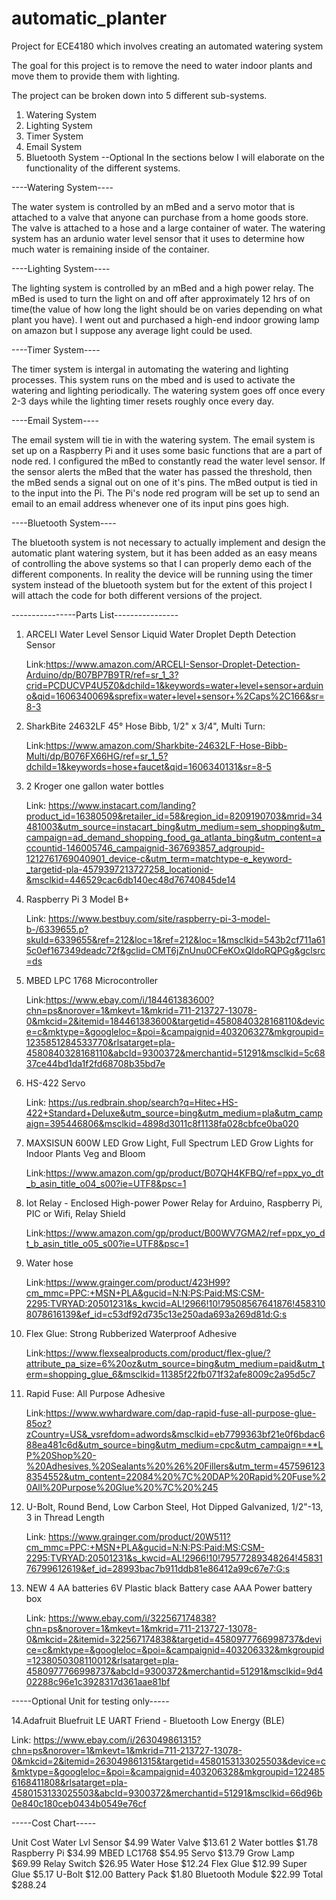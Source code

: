 # automatic_planter
Project for ECE4180 which involves creating an automated watering system 

The goal for this project is to remove the need to water indoor plants and move them to provide them with lighting. 

The project can be broken down into 5 different sub-systems.
  1. Watering System
  2. Lighting System
  3. Timer System
  4. Email System
  5. Bluetooth System --Optional
In the sections below I will elaborate on the functionality of the different systems.

----Watering System----

The water system is controlled by an mBed and a servo motor that is attached to a valve that anyone can purchase from a home goods store. The valve is attached to a hose and a large container of water. The watering system has an ardunio water level sensor that it uses to determine how much water is remaining inside of the container.

----Lighting System----

The lighting system is controlled by an mBed and a high power relay. The mBed is used to turn the light on and off after approximately 12 hrs of on time(the value of how long the light should be on varies depending on what plant you have). I went out and purchased a high-end indoor growing lamp on amazon but I suppose any average light could be used.

----Timer System----

The timer system is intergal in automating the watering and lighting processes. This system runs on the mbed and is used to activate the watering and lighting periodically. The watering system goes off once every 2-3 days while the lighting timer resets roughly once every day.

----Email System----

The email system will tie in with the watering system. The email system is set up on a Raspberry Pi and it uses some basic functions that are a part of node red. I configured the mBed to constantly read the water level sensor. If the sensor alerts the mBed that the water has passed the threshold, then the mBed sends a signal out on one of it's pins. The mBed output is tied in to the input into the Pi. The Pi's node red program will be set up to send an email to an email address whenever one of its input pins goes high.

----Bluetooth System----

The bluetooth system is not necessary to actually implement and design the automatic plant watering system, but it has been added as an easy means of controlling the above systems so that I can properly demo each of the different components. In reality the device will be running using the timer system instead of the bluetooth system but for the extent of this project I will attach the code for both different versions of the project.

----------------Parts List----------------
1. ARCELI Water Level Sensor Liquid Water Droplet Depth Detection Sensor
    
    Link:https://www.amazon.com/ARCELI-Sensor-Droplet-Detection-Arduino/dp/B07BP7B9TR/ref=sr_1_3?crid=PCDUCVP4U5Z0&dchild=1&keywords=water+level+sensor+arduino&qid=1606340069&sprefix=water+level+sensor+%2Caps%2C166&sr=8-3

2. SharkBite 24632LF 45° Hose Bibb, 1/2" x 3/4", Multi Turn: 
    
    Link:https://www.amazon.com/Sharkbite-24632LF-Hose-Bibb-Multi/dp/B076FX66HG/ref=sr_1_5?dchild=1&keywords=hose+faucet&qid=1606340131&sr=8-5
    
3. 2 Kroger one gallon water bottles
    
    Link: https://www.instacart.com/landing?product_id=16380509&retailer_id=58&region_id=8209190703&mrid=34481003&utm_source=instacart_bing&utm_medium=sem_shopping&utm_campaign=ad_demand_shopping_food_ga_atlanta_bing&utm_content=accountid-146005746_campaignid-367693857_adgroupid-1212761769040901_device-c&utm_term=matchtype-e_keyword-_targetid-pla-4579397213727258_locationid-&msclkid=446529cac6db140ec48d76740845de14
    
4. Raspberry Pi 3 Model B+
    
    Link: https://www.bestbuy.com/site/raspberry-pi-3-model-b-/6339655.p?skuId=6339655&ref=212&loc=1&ref=212&loc=1&msclkid=543b2cf711a615c0ef167349deadc72f&gclid=CMT6jZnUnu0CFeKOxQIdoRQPGg&gclsrc=ds

5. MBED LPC 1768 Microcontroller
    
    Link:https://www.ebay.com/i/184461383600?chn=ps&norover=1&mkevt=1&mkrid=711-213727-13078-0&mkcid=2&itemid=184461383600&targetid=4580840328168110&device=c&mktype=&googleloc=&poi=&campaignid=403206327&mkgroupid=1235851284533770&rlsatarget=pla-4580840328168110&abcId=9300372&merchantid=51291&msclkid=5c6837ce44bd1da1f2fd68708b35bd7e
    
6. HS-422 Servo
    
    Link: https://us.redbrain.shop/search?q=Hitec+HS-422+Standard+Deluxe&utm_source=bing&utm_medium=pla&utm_campaign=395446806&msclkid=4898d3011c8f1138fa028cbfce0ba020

7. MAXSISUN 600W LED Grow Light, Full Spectrum LED Grow Lights for Indoor Plants Veg and Bloom
    
    Link:https://www.amazon.com/gp/product/B07QH4KFBQ/ref=ppx_yo_dt_b_asin_title_o04_s00?ie=UTF8&psc=1
   
8. Iot Relay - Enclosed High-power Power Relay for Arduino, Raspberry Pi, PIC or Wifi, Relay Shield
    
    Link:https://www.amazon.com/gp/product/B00WV7GMA2/ref=ppx_yo_dt_b_asin_title_o05_s00?ie=UTF8&psc=1

9. Water hose
    
    Link:https://www.grainger.com/product/423H99?cm_mmc=PPC:+MSN+PLA&gucid=N:N:PS:Paid:MS:CSM-2295:TVRYAD:20501231&s_kwcid=AL!2966!10!79508567641876!4583108078616139&ef_id=c53df92d735c13e250ada693a269d81d:G:s

10. Flex Glue: Strong Rubberized Waterproof Adhesive
    
    Link:https://www.flexsealproducts.com/product/flex-glue/?attribute_pa_size=6%20oz&utm_source=bing&utm_medium=paid&utm_term=shopping_glue_6&msclkid=11385f22fb071f32afe8009c2a95d5c7

11. Rapid Fuse: All Purpose Adhesive
    
    Link:https://www.wwhardware.com/dap-rapid-fuse-all-purpose-glue-85oz?zCountry=US&_vsrefdom=adwords&msclkid=eb7799363bf21e0f6bdac688ea481c6d&utm_source=bing&utm_medium=cpc&utm_campaign=**LP%20Shop%20-%20Adhesives,%20Sealants%20%26%20Fillers&utm_term=4575961238354552&utm_content=22084%20%7C%20DAP%20Rapid%20Fuse%20All%20Purpose%20Glue%20%7C%20%245

12. U-Bolt, Round Bend, Low Carbon Steel, Hot Dipped Galvanized, 1/2"-13, 3 in Thread Length
    
    Link: https://www.grainger.com/product/20W511?cm_mmc=PPC:+MSN+PLA&gucid=N:N:PS:Paid:MS:CSM-2295:TVRYAD:20501231&s_kwcid=AL!2966!10!79577289348264!4583176799612619&ef_id=28993bac7b911ddb81e86412a99c67e7:G:s

13. NEW 4 AA batteries 6V Plastic black Battery case AAA Power battery box
    
    Link: https://www.ebay.com/i/322567174838?chn=ps&norover=1&mkevt=1&mkrid=711-213727-13078-0&mkcid=2&itemid=322567174838&targetid=4580977766998737&device=c&mktype=&googleloc=&poi=&campaignid=403206332&mkgroupid=1238050308110012&rlsatarget=pla-4580977766998737&abcId=9300372&merchantid=51291&msclkid=9d402288c96e1c3928317d361aae81bf
    
-----Optional Unit for testing only-----

14.Adafruit Bluefruit LE UART Friend - Bluetooth Low Energy (BLE)
    
   Link: https://www.ebay.com/i/263049861315?chn=ps&norover=1&mkevt=1&mkrid=711-213727-13078-0&mkcid=2&itemid=263049861315&targetid=4580153133025503&device=c&mktype=&googleloc=&poi=&campaignid=403206328&mkgroupid=1224856168411808&rlsatarget=pla-4580153133025503&abcId=9300372&merchantid=51291&msclkid=66d96b0e840c180ceb0434b0549e76cf
    
    
-----Cost Chart-----

Unit	Cost
Water Lvl Sensor	$4.99 
Water Valve	$13.61 
2 Water bottles	$1.78 
Raspberry Pi	$34.99 
MBED LC1768	$54.95 
Servo	$13.79 
Grow Lamp	$69.99 
Relay Switch	$26.95 
Water Hose	$12.24 
Flex Glue	$12.99 
Super Glue	$5.17 
U-Bolt	$12.00 
Battery Pack	$1.80 
Bluetooth Module	$22.99 
Total	$288.24 

